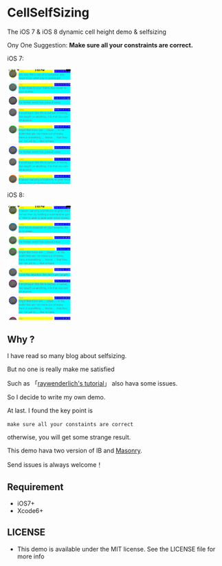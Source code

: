 # CellSelfSizing

The iOS 7 &amp; iOS 8 dynamic cell height demo &amp; selfsizing

Ony One Suggestion: **Make sure all your constraints are correct.**

iOS 7:

 <img src="./Screenshot/1.png" width = "30%">
 
iOS 8:

<img src="./Screenshot/2.png" width = "30%">

## Why ?

I have read so many blog about selfsizing.

But no one is really make me satisfied

Such as 「[raywenderlich's tutorial](http://www.raywenderlich.com/73602/dynamic-table-view-cell-height-auto-layout)」 also hava some issues.

So I decide to write my own demo.

At last. I found the key point is 

`make sure all your constaints are correct`

otherwise, you will get some strange result.

This demo hava two version of IB and [Masonry](https://github.com/SnapKit/Masonry).

Send issues is always welcome！


## Requirement

- iOS7+
- Xcode6+

## LICENSE

- This demo is available under the MIT license. See the LICENSE file for more info